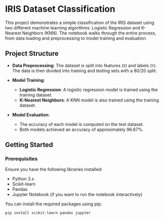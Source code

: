 # IRIS Dataset Classification

This project demonstrates a simple classification of the IRIS dataset using two different machine learning algorithms: Logistic Regression and K-Nearest Neighbors (KNN). The notebook walks through the entire process, from data loading and preprocessing to model training and evaluation.

## Project Structure

- **Data Preprocessing**: The dataset is split into features (`X`) and labels (`Y`). The data is then divided into training and testing sets with a 80/20 split.
  
- **Model Training**:
  - **Logistic Regression**: A logistic regression model is trained using the training dataset.
  - **K-Nearest Neighbors**: A KNN model is also trained using the training dataset.

- **Model Evaluation**:
  - The accuracy of each model is computed on the test dataset.
  - Both models achieved an accuracy of approximately 96.67%.

## Getting Started

### Prerequisites

Ensure you have the following libraries installed:

- Python 3.x
- Scikit-learn
- Pandas
- Jupyter Notebook (if you want to run the notebook interactively)

You can install the required packages using pip:

```bash
pip install scikit-learn pandas jupyter
